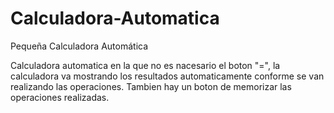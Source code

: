 # Calculadora-Automatica
Pequeña Calculadora Automática

Calculadora automatica en la que no es nacesario el boton "=", la calculadora va mostrando los resultados automaticamente conforme se van realizando las operaciones.
Tambien hay un boton de memorizar las operaciones realizadas.
